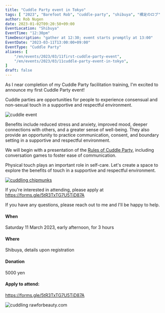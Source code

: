 ```yaml
---
title: "Cuddle Party event in Tokyo"
tags: [ "2023", "Barefoot Rob", "cuddle-party", "shibuya", "裸足のロブ" ]
author: Rob Nugen
date: 2023-01-02T09:20:50+09:00
EventLocation: "Shibuya"
EventTime: "12:30pm"
TimeDescription: "gather at 12:30; event starts promptly at 13:00"
EventDate: "2023-03-11T13:00:00+09:00"
EventType: "Cuddle Party"
aliases: [
    "/en/events/2023/03/11first-cuddle-party-event",
    "/en/events/2023/03/11cuddle-party-event-in-tokyo",
]
draft: false
---
```


As I near completion of my Cuddle Party facilitation training,
I'm excited to announce my first Cuddle Party event!

Cuddle parties are opportunities for people to experience consensual and
non-sexual touch in a supportive and respectful environment.

![cuddle event](//b.robnugen.com/events/2023/cuddling_joy.png)

Benefits include reduced stress and anxiety,
improved mood, deeper connections with others, and a greater sense of
well-being. They also provide an opportunity to practice communication,
consent, and boundary setting in a supportive and respectful environment.

We will begin with a presentation of
the [Rules of Cuddle Party](https://cuddleparty.com/cuddle-party-rules/),
including conversation games to foster ease of communication.

Physical touch plays an important role in self-care.
Let's create a space to explore
the benefits of touch in a supportive and respectful environment.

[![cuddling chipmunks](//b.robnugen.com/events/2023/thumbs/cuddling_chipmunks.png)](//b.robnugen.com/events/2023/cuddling_chipmunks.png)

If you're interested in attending, please apply at
https://forms.gle/5tR3TxTG7U5TiD87A

If you have
any questions, please reach out to me and I'll be happy to help.

#### When

Saturday 11 March 2023, early afternoon, for 3 hours

#### Where

Shibuya, details upon registration

#### Donation

5000 yen

#### Apply to attend:

https://forms.gle/5tR3TxTG7U5TiD87A

![cuddling rawforbeauty.com](//b.robnugen.com/events/2023/cuddling_rawforbeauty.com.png)
